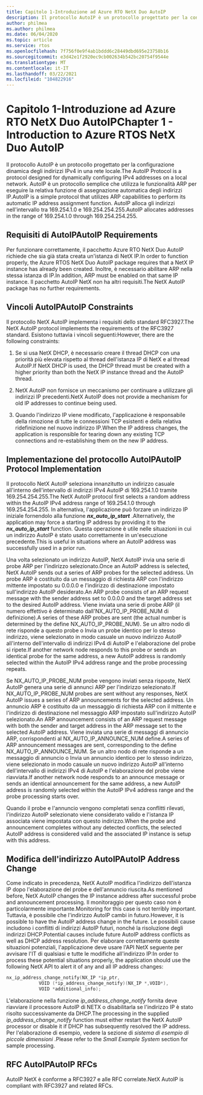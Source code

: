 ```yaml
---
title: Capitolo 1-Introduzione ad Azure RTO NetX Duo AutoIP
description: Il protocollo AutoIP è un protocollo progettato per la configurazione dinamica degli indirizzi IPv4 in una rete locale. Per funzionare correttamente, il pacchetto Azure RTO NetX Duo AutoIP richiede che sia già stata creata un'istanza di NetX IP.
author: philmea
ms.author: philmea
ms.date: 06/04/2020
ms.topic: article
ms.service: rtos
ms.openlocfilehash: 7f756f0e9f4ab1bddd6c28449dbd695e23758b16
ms.sourcegitcommit: e3d42e1f2920ec9cb002634b542bc20754f9544e
ms.translationtype: MT
ms.contentlocale: it-IT
ms.lasthandoff: 03/22/2021
ms.locfileid: "104822916"
---
```

# <a name="chapter-1---introduction-to-azure-rtos-netx-duo-autoip"></a><span data-ttu-id="3b088-104">Capitolo 1-Introduzione ad Azure RTO NetX Duo AutoIP</span><span class="sxs-lookup"><span data-stu-id="3b088-104">Chapter 1 - Introduction to Azure RTOS NetX Duo AutoIP</span></span>

<span data-ttu-id="3b088-105">Il protocollo AutoIP è un protocollo progettato per la configurazione dinamica degli indirizzi IPv4 in una rete locale.</span><span class="sxs-lookup"><span data-stu-id="3b088-105">The AutoIP Protocol is a protocol designed for dynamically configuring IPv4 addresses on a local network.</span></span> <span data-ttu-id="3b088-106">AutoIP è un protocollo semplice che utilizza le funzionalità ARP per eseguire la relativa funzione di assegnazione automatica degli indirizzi IP.</span><span class="sxs-lookup"><span data-stu-id="3b088-106">AutoIP is a simple protocol that utilizes ARP capabilities to perform its automatic IP address assignment function.</span></span> <span data-ttu-id="3b088-107">AutoIP alloca gli indirizzi nell'intervallo tra 169.254.1.0 e 169.254.254.255.</span><span class="sxs-lookup"><span data-stu-id="3b088-107">AutoIP allocates addresses in the range of 169.254.1.0 through 169.254.254.255.</span></span>

## <a name="autoip-requirements"></a><span data-ttu-id="3b088-108">Requisiti di AutoIP</span><span class="sxs-lookup"><span data-stu-id="3b088-108">AutoIP Requirements</span></span>

<span data-ttu-id="3b088-109">Per funzionare correttamente, il pacchetto Azure RTO NetX Duo AutoIP richiede che sia già stata creata un'istanza di NetX IP.</span><span class="sxs-lookup"><span data-stu-id="3b088-109">In order to function properly, the Azure RTOS NetX Duo AutoIP package requires that a NetX IP instance has already been created.</span></span> <span data-ttu-id="3b088-110">Inoltre, è necessario abilitare ARP nella stessa istanza di IP.</span><span class="sxs-lookup"><span data-stu-id="3b088-110">In addition, ARP must be enabled on that same IP instance.</span></span> <span data-ttu-id="3b088-111">Il pacchetto AutoIP NetX non ha altri requisiti.</span><span class="sxs-lookup"><span data-stu-id="3b088-111">The NetX AutoIP package has no further requirements.</span></span>

## <a name="autoip-constraints"></a><span data-ttu-id="3b088-112">Vincoli AutoIP</span><span class="sxs-lookup"><span data-stu-id="3b088-112">AutoIP Constraints</span></span>

<span data-ttu-id="3b088-113">Il protocollo NetX AutoIP implementa i requisiti dello standard RFC3927.</span><span class="sxs-lookup"><span data-stu-id="3b088-113">The NetX AutoIP protocol implements the requirements of the RFC3927 standard.</span></span> <span data-ttu-id="3b088-114">Esistono tuttavia i vincoli seguenti:</span><span class="sxs-lookup"><span data-stu-id="3b088-114">However, there are the following constraints:</span></span>

1. <span data-ttu-id="3b088-115">Se si usa NetX DHCP, è necessario creare il thread DHCP con una priorità più elevata rispetto al thread dell'istanza IP di NetX e al thread AutoIP.</span><span class="sxs-lookup"><span data-stu-id="3b088-115">If NetX DHCP is used, the DHCP thread must be created with a higher priority than both the NetX IP instance thread and the AutoIP thread.</span></span>

1. <span data-ttu-id="3b088-116">NetX AutoIP non fornisce un meccanismo per continuare a utilizzare gli indirizzi IP precedenti.</span><span class="sxs-lookup"><span data-stu-id="3b088-116">NetX AutoIP does not provide a mechanism for old IP addresses to continue being used.</span></span>

1. <span data-ttu-id="3b088-117">Quando l'indirizzo IP viene modificato, l'applicazione è responsabile della rimozione di tutte le connessioni TCP esistenti e della relativa ridefinizione nel nuovo indirizzo IP.</span><span class="sxs-lookup"><span data-stu-id="3b088-117">When the IP address changes, the application is responsible for tearing down any existing TCP connections and re-establishing them on the new IP address.</span></span>

## <a name="autoip-protocol-implementation"></a><span data-ttu-id="3b088-118">Implementazione del protocollo AutoIP</span><span class="sxs-lookup"><span data-stu-id="3b088-118">AutoIP Protocol Implementation</span></span>

<span data-ttu-id="3b088-119">Il protocollo NetX AutoIP seleziona innanzitutto un indirizzo casuale all'interno dell'intervallo di indirizzi IPv4 AutoIP di 169.254.1.0 tramite 169.254.254.255.</span><span class="sxs-lookup"><span data-stu-id="3b088-119">The NetX AutoIP protocol first selects a random address within the AutoIP IPv4 address range of 169.254.1.0 through 169.254.254.255.</span></span> <span data-ttu-id="3b088-120">In alternativa, l'applicazione può forzare un indirizzo IP iniziale fornendolo alla funzione ***nx_auto_ip_start*** .</span><span class="sxs-lookup"><span data-stu-id="3b088-120">Alternatively, the application may force a starting IP address by providing it to the ***nx_auto_ip_start*** function.</span></span> <span data-ttu-id="3b088-121">Questa operazione è utile nelle situazioni in cui un indirizzo AutoIP è stato usato correttamente in un'esecuzione precedente.</span><span class="sxs-lookup"><span data-stu-id="3b088-121">This is useful in situations where an AutoIP address was successfully used in a prior run.</span></span>

<span data-ttu-id="3b088-122">Una volta selezionato un indirizzo AutoIP, NetX AutoIP invia una serie di probe ARP per l'indirizzo selezionato.</span><span class="sxs-lookup"><span data-stu-id="3b088-122">Once an AutoIP address is selected, NetX AutoIP sends out a series of ARP probes for the selected address.</span></span> <span data-ttu-id="3b088-123">Un probe ARP è costituito da un messaggio di richiesta ARP con l'indirizzo mittente impostato su 0.0.0.0 e l'indirizzo di destinazione impostato sull'indirizzo AutoIP desiderato.</span><span class="sxs-lookup"><span data-stu-id="3b088-123">An ARP probe consists of an ARP request message with the sender address set to 0.0.0.0 and the target address set to the desired AutoIP address.</span></span> <span data-ttu-id="3b088-124">Viene inviata una serie di probe ARP (il numero effettivo è determinato dall'NX_AUTO_IP_PROBE_NUM di definizione).</span><span class="sxs-lookup"><span data-stu-id="3b088-124">A series of these ARP probes are sent (the actual number is determined by the define NX_AUTO_IP_PROBE_NUM).</span></span> <span data-ttu-id="3b088-125">Se un altro nodo di rete risponde a questo probe o Invia un probe identico per lo stesso indirizzo, viene selezionato in modo casuale un nuovo indirizzo AutoIP all'interno dell'intervallo di indirizzi IPv4 di AutoIP e l'elaborazione del probe si ripete.</span><span class="sxs-lookup"><span data-stu-id="3b088-125">If another network node responds to this probe or sends an identical probe for the same address, a new AutoIP address is randomly selected within the AutoIP IPv4 address range and the probe processing repeats.</span></span>

<span data-ttu-id="3b088-126">Se NX_AUTO_IP_PROBE_NUM probe vengono inviati senza risposte, NetX AutoIP genera una serie di annunci ARP per l'indirizzo selezionato.</span><span class="sxs-lookup"><span data-stu-id="3b088-126">If NX_AUTO_IP_PROBE_NUM probes are sent without any responses, NetX AutoIP issues a series of ARP announcements for the selected address.</span></span> <span data-ttu-id="3b088-127">Un annuncio ARP è costituito da un messaggio di richiesta ARP con il mittente e l'indirizzo di destinazione nel messaggio ARP impostato sull'indirizzo AutoIP selezionato.</span><span class="sxs-lookup"><span data-stu-id="3b088-127">An ARP announcement consists of an ARP request message with both the sender and target address in the ARP message set to the selected AutoIP address.</span></span> <span data-ttu-id="3b088-128">Viene inviata una serie di messaggi di annuncio ARP, corrispondenti al NX_AUTO_IP_ANNOUNCE_NUM define.</span><span class="sxs-lookup"><span data-stu-id="3b088-128">A series of ARP announcement messages are sent, corresponding to the define NX_AUTO_IP_ANNOUNCE_NUM.</span></span> <span data-ttu-id="3b088-129">Se un altro nodo di rete risponde a un messaggio di annuncio o Invia un annuncio identico per lo stesso indirizzo, viene selezionato in modo casuale un nuovo indirizzo AutoIP all'interno dell'intervallo di indirizzi IPv4 di AutoIP e l'elaborazione del probe viene riavviata.</span><span class="sxs-lookup"><span data-stu-id="3b088-129">If another network node responds to an announce message or sends an identical announcement for the same address, a new AutoIP address is randomly selected within the AutoIP IPv4 address range and the probe processing starts over.</span></span>

<span data-ttu-id="3b088-130">Quando il probe e l'annuncio vengono completati senza conflitti rilevati, l'indirizzo AutoIP selezionato viene considerato valido e l'istanza IP associata viene impostata con questo indirizzo.</span><span class="sxs-lookup"><span data-stu-id="3b088-130">When the probe and announcement completes without any detected conflicts, the selected AutoIP address is considered valid and the associated IP instance is setup with this address.</span></span>

## <a name="autoip-address-change"></a><span data-ttu-id="3b088-131">Modifica dell'indirizzo AutoIP</span><span class="sxs-lookup"><span data-stu-id="3b088-131">AutoIP Address Change</span></span>

<span data-ttu-id="3b088-132">Come indicato in precedenza, NetX AutoIP modifica l'indirizzo dell'istanza IP dopo l'elaborazione del probe e dell'annuncio riuscita.</span><span class="sxs-lookup"><span data-stu-id="3b088-132">As mentioned before, NetX AutoIP changes the IP instance address after successful probe and announcement processing.</span></span> <span data-ttu-id="3b088-133">Il monitoraggio per questo caso non è particolarmente importante.</span><span class="sxs-lookup"><span data-stu-id="3b088-133">Monitoring for this case is not terribly important.</span></span> <span data-ttu-id="3b088-134">Tuttavia, è possibile che l'indirizzo AutoIP cambi in futuro.</span><span class="sxs-lookup"><span data-stu-id="3b088-134">However, it is possible to have the AutoIP address change in the future.</span></span> <span data-ttu-id="3b088-135">Le possibili cause includono i conflitti di indirizzi AutoIP futuri, nonché la risoluzione degli indirizzi DHCP.</span><span class="sxs-lookup"><span data-stu-id="3b088-135">Potential causes include future AutoIP address conflicts as well as DHCP address resolution.</span></span> <span data-ttu-id="3b088-136">Per elaborare correttamente queste situazioni potenziali, l'applicazione deve usare l'API NetX seguente per avvisare l'IT di qualsiasi e tutte le modifiche all'indirizzo IP:</span><span class="sxs-lookup"><span data-stu-id="3b088-136">In order to process these potential situations properly, the application should use the following NetX API to alert it of any and all IP address changes:</span></span>

```c
nx_ip_address_change_notify(NX_IP *ip_ptr,
            VOID (*ip_address_change_notify)(NX_IP *,VOID*),
            VOID *additional_info);
```

<span data-ttu-id="3b088-137">L'elaborazione nella funzione *ip_address_change_notify* fornita deve riavviare il processore AutoIP di NETX o disabilitarla se l'indirizzo IP è stato risolto successivamente da DHCP.</span><span class="sxs-lookup"><span data-stu-id="3b088-137">The processing in the supplied *ip_address_change_notify* function must either restart the NetX AutoIP processor or disable it if DHCP has subsequently resolved the IP address.</span></span> <span data-ttu-id="3b088-138">Per l'elaborazione di esempio, vedere la sezione di *sistema di esempio di piccole dimensioni* .</span><span class="sxs-lookup"><span data-stu-id="3b088-138">Please refer to the *Small Example System* section for sample processing.</span></span>

## <a name="autoip-rfcs"></a><span data-ttu-id="3b088-139">RFC AutoIP</span><span class="sxs-lookup"><span data-stu-id="3b088-139">AutoIP RFCs</span></span>

<span data-ttu-id="3b088-140">AutoIP NetX è conforme a RFC3927 e alle RFC correlate.</span><span class="sxs-lookup"><span data-stu-id="3b088-140">NetX AutoIP is compliant with RFC3927 and related RFCs.</span></span>